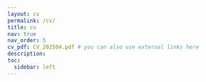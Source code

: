 ```yaml
---
layout: cv
permalink: /cv/
title: cv
nav: true
nav_order: 5
cv_pdf: CV_202504.pdf # you can also use external links here
description:
toc:
  sidebar: left
---
```

